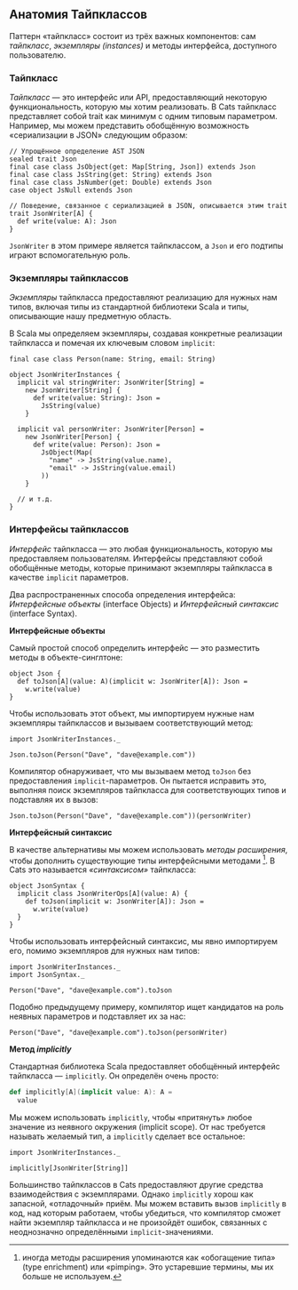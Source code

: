 ## Анатомия Тайпклассов

Паттерн «тайпкласс» состоит из трёх важных компонентов: сам *тайпкласс*, *экземпляры (instances)* и методы интерфейса, доступного пользователю.

### Тайпкласс

*Тайпкласс* — это интерфейс или API, предоставляющий некоторую функциональность, которую мы хотим реализовать. В Cats тайпкласс представляет собой trait как минимум с одним типовым параметром. Например, мы можем представить обобщённую возможность «сериализации в JSON» следующим образом:

```tut:book:silent
// Упрощённое определение AST JSON
sealed trait Json
final case class JsObject(get: Map[String, Json]) extends Json
final case class JsString(get: String) extends Json
final case class JsNumber(get: Double) extends Json
case object JsNull extends Json

// Поведение, связанное с сериализацией в JSON, описывается этим trait
trait JsonWriter[A] {
  def write(value: A): Json
}
```

`JsonWriter` в этом примере является тайпклассом,
а `Json` и его подтипы играют вспомогательную роль.

### Экземпляры тайпклассов

*Экземпляры* тайпкласса 
предоставляют реализацию для нужных нам типов,
включая типы из стандартной библиотеки Scala
и типы, описывающие нашу предметную область.

В Scala мы определяем экземпляры, создавая
конкретные реализации тайпкласса
и помечая их ключевым словом `implicit`:

```tut:book:silent
final case class Person(name: String, email: String)

object JsonWriterInstances {
  implicit val stringWriter: JsonWriter[String] =
    new JsonWriter[String] {
      def write(value: String): Json =
        JsString(value)
    }

  implicit val personWriter: JsonWriter[Person] =
    new JsonWriter[Person] {
      def write(value: Person): Json =
        JsObject(Map(
          "name" -> JsString(value.name),
          "email" -> JsString(value.email)
        ))
    }

  // и т.д.
}
```

### Интерфейсы тайпклассов

*Интерфейс* тайпкласса — это любая функциональность, которую мы предоставляем пользователям.
Интерфейсы представляют собой обобщённые методы, которые принимают
экземпляры тайпкласса в качестве `implicit` параметров.

Два распространенных способа определения интерфейса:
*Интерфейсные объекты* (interface Objects) и *Интерфейсный синтаксис* (interface Syntax).

**Интерфейсные объекты**

Самый простой способ определить интерфейс —
это разместить методы в объекте-синглтоне:

```tut:book:silent
object Json {
  def toJson[A](value: A)(implicit w: JsonWriter[A]): Json =
    w.write(value)
}
```

Чтобы использовать этот объект, мы импортируем нужные нам экземпляры тайпклассов
и вызываем соответствующий метод:

```tut:book:silent
import JsonWriterInstances._
```

```tut:book
Json.toJson(Person("Dave", "dave@example.com"))
```

Компилятор обнаруживает, что мы вызываем метод `toJson`
без предоставления `implicit`-параметров.
Он пытается исправить это, выполняя поиск экземпляров тайпкласса
для соответствующих типов и подставляя их в вызов:

```tut:book:silent
Json.toJson(Person("Dave", "dave@example.com"))(personWriter)
```
**Интерфейсный синтаксис**

В качестве альтернативы мы можем использовать *методы расширения*,
чтобы дополнить существующие типы интерфейсными методами [^pimping].
В Cats это называется *«синтаксисом»* тайпкласса:

[^ pimping]: иногда методы расширения
упоминаются как «обогащение типа» (type enrichment) или «pimping».
Это устаревшие термины, мы их больше не используем.

```tut:book:silent
object JsonSyntax {
  implicit class JsonWriterOps[A](value: A) {
    def toJson(implicit w: JsonWriter[A]): Json =
      w.write(value)
  }
}
```

Чтобы использовать интерфейсный синтаксис, мы явно импортируем его, 
помимо экземпляров для нужных нам типов:

```tut:book:silent
import JsonWriterInstances._
import JsonSyntax._
```

```tut:book
Person("Dave", "dave@example.com").toJson
```

Подобно предыдущему примеру, компилятор ищет кандидатов
на роль неявных параметров и подставляет их за нас:

```tut:book:silent
Person("Dave", "dave@example.com").toJson(personWriter)
```

**Метод _implicitly_**

Стандартная библиотека Scala предоставляет
обобщённый интерфейс тайпкласса — `implicitly`.
Он определён очень просто:

```scala
def implicitly[A](implicit value: A): A =
  value
```

Мы можем использовать `implicitly`, чтобы «притянуть» любое значение из неявного окружения (implicit scope).
От нас требуется называть желаемый тип, а `implicitly` сделает все остальное:

```tut:book
import JsonWriterInstances._

implicitly[JsonWriter[String]]
```

Большинство тайпклассов в Cats предоставляют другие средства взаимодействия с экземплярами.
Однако `implicitly` хорош как запасной, «отладочный» приём.
Мы можем вставить вызов `implicitly` в код, над которым работаем,
чтобы убедиться, что компилятор сможет найти экземпляр тайпкласса
и не произойдёт ошибок, связанных с неоднозначно определёнными `implicit`-значениями.
